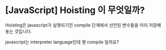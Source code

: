# [JavaScript] Hoisting 이 무엇일까?

 Hoisting은 javascript가 실행되기전 compile 단계에서 선언된 변수들을 미리 저장해 놓는 것입니다.

javascript는 interpreter language인데 웬 compile 일까요? 

